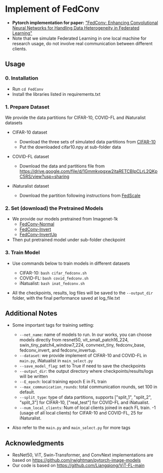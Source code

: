 # Implement of FedConv
* **Pytorch implementation for paper:** ["FedConv: Enhancing Convolutional Neural Networks for Handling Data Heterogeneity in Federated Learning"](arxiv:)
* Note that we simulate Federated Learning in one local machine for research usage, do not involve real communication between different clients. 

## Usage
### 0. Installation

- Run `cd FedConv`
- Install the libraries listed in requirements.txt 

### 1. Prepare Dataset 

We provide the data partitions for CIFAR-10, COVID-FL and iNaturalist datasets 

- CIFAR-10 dataset 
    * Download the three sets of simulated data partitions from [CIFAR-10](https://drive.google.com/file/d/17Dz0u1wRqWfN9yXptTsmTe3mL6fGgIQX/view?usp=sharing)
    * Put the downloaded cifar10.npy at sub-folder data 
    
- COVID-FL dataset
    * Download the data and partitions file from https://drive.google.com/file/d/1Gmmkvpgxw2itaRETCBIpCLrL2QKpC5RS/view?usp=sharing

- iNaturalist dataset
    * Download the partition following instructions from [FedScale](https://github.com/SymbioticLab/FedScale/tree/master/benchmark/dataset/inaturalist)

### 2. Set (download) the Pretrained Models
- We provide our models pretrained from Imagenet-1k
    - [FedConv-Normal](https://drive.google.com/file/d/16sI242zjpM2grd_gmeeo4QkOEAfcRhDW/view?usp=sharing)
    - [FedConv-Invert](https://drive.google.com/file/d/1mj53LsN2_a5dRW0hNEBaKt0kaGnfg0tT/view?usp=sharing)
    - [FedConv-InvertUp](https://drive.google.com/file/d/1JIImj1r2wkgSj-a_y41ovkuh8SmkrBNf/view?usp=sharing)
- Then put pretrained model under sub-folder checkpoint

### 3. Train Model
- Use commands below to train models in different datasets
    - CIFAR-10: ```bash cifar_fedconv.sh```
    - COVID-FL: ```bash covid_fedconv.sh```
    - iNatualist: ```bash inat_fedconv.sh```

- All the checkpoints, results, log files will be saved to the ```--output_dir``` folder, with the final performance saved at log_file.txt 

## Additional Notes
- Some important tags for training setting:  
    - ```--net_name```: name of models to run. In our works, you can choose models directly from resnet50, vit_small_patch16_224, swin_tiny_patch4_window7_224, convnext_tiny, fedconv_base, fedconv_invert, and fedconv_invertup. 
    - ```--dataset```: we provide implement of CIFAR-10 and COVID-FL in  ```main.py```, iNatualist in  ```main_select.py```
    - ```--save_model_flag```: set to True if need to save the checkpoints 
    - ```--output_dir```: the output directory where checkpoints/results/logs will be written 
    - ```--E_epoch```: local training epoch E in FL train
    - ```--max_communication_rounds```: total communication rounds, set 100 in default.
    - ```--split_type```: type of data partitions, supports ["split_1", "split_2", "split_3"] for CIFAR-10, ["real_test"] for COVID-FL and iNatualist.
    - ```--num_local_clients```: Num of local clients joined in each FL train. -1 (usage of all local clients) for CIFAR-10 and COVID-FL, 25 for iNaturalist.  

- Also refer to the ```main.py``` and ```main_select.py``` for more tags

## Acknowledgments
- ResNet50, ViT, Swin-Transformer, and ConvNext implementations are based on https://github.com/rwightman/pytorch-image-models
- Our code is based on https://github.com/Liangqiong/ViT-FL-main
